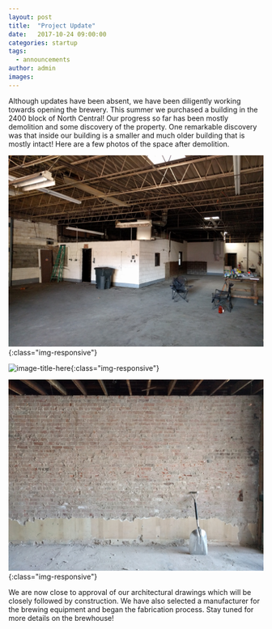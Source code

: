 ```yaml
---
layout: post
title:  "Project Update"
date:   2017-10-24 09:00:00
categories: startup
tags:
  - announcements
author: admin
images:
---
```


Although updates have been absent, we have been diligently working towards opening the brewery. This summer we purchased a building in the 2400 block of North Central! Our progress so far has been mostly demolition and some discovery of the property. One remarkable discovery was that inside our building is a smaller and much older building that is mostly intact! Here are a few photos of the space after demolition.

![image-title-here](/images/elst_demo1.jpg){:class="img-responsive"}

![image-title-here](/images/elst_demo2.jpg){:class="img-responsive"}

![image-title-here](/images/elst_demo3.jpg){:class="img-responsive"}

We are now close to approval of our architectural drawings which will be closely followed by construction.  We have also selected a manufacturer for the brewing equipment and began the fabrication process.  Stay tuned for more details on the brewhouse!






